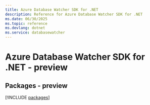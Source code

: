 ```yaml
---
title: Azure Database Watcher SDK for .NET
description: Reference for Azure Database Watcher SDK for .NET
ms.date: 06/30/2025
ms.topic: reference
ms.devlang: dotnet
ms.service: databasewatcher
---
```

# Azure Database Watcher SDK for .NET - preview
## Packages - preview
[!INCLUDE [packages](database-watcher-index.md)]